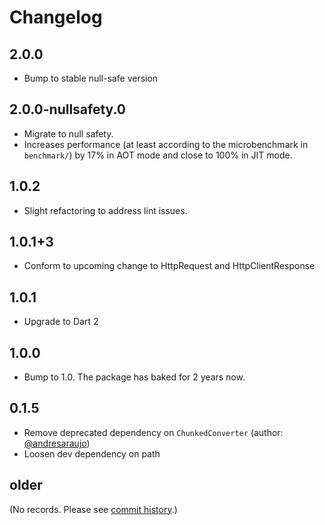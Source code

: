# Changelog

## 2.0.0

- Bump to stable null-safe version

## 2.0.0-nullsafety.0

- Migrate to null safety.
- Increases performance (at least according to the microbenchmark 
  in `benchmark/`) by 17% in AOT mode and close to 100% in JIT mode.

## 1.0.2

- Slight refactoring to address lint issues.

## 1.0.1+3

- Conform to upcoming change to HttpRequest and HttpClientResponse

## 1.0.1

- Upgrade to Dart 2

## 1.0.0

- Bump to 1.0. The package has baked for 2 years now.

## 0.1.5

- Remove deprecated dependency on `ChunkedConverter` 
(author: [@andresaraujo](https://github.com/andresaraujo))
- Loosen dev dependency on path

## older

(No records. Please see 
[commit history](https://github.com/filiph/html_unescape/commits/master).)
